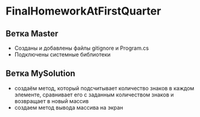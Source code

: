 # FinalHomeworkAtFirstQuarter
## Ветка Master
* Созданы и добавлены файлы gitignore и Program.cs
* Подключены системные библиотеки
## Ветка MySolution 
  * создаём метод, который подсчитывает количество знаков в каждом элементе, сравнивает его с заданным количеством знаков и возвращает в новый массив
  * создаем метод вывода массива на экран

